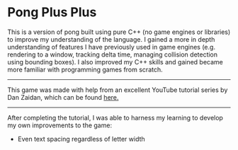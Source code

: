 # Pong Plus Plus

This is a version of pong built using pure C++ (no game engines or libraries) to improve my understanding of the language. I gained a more in depth understanding of features I have previously used in game engines (e.g. rendering to a window, tracking delta time, managing collision detection using bounding boxes).
I also improved my C++ skills and gained became more familiar with programming games from scratch.

<!---
<img src="https://github.com/JACPro/Fuel-Run/blob/main/Assets/Screenshots/fuelpickup.gif" title="Picking up Fuel" width="32%"></img>
<img src="https://github.com/JACPro/Fuel-Run/blob/main/Assets/Screenshots/fuelfinish.gif" title="Score Multipliers" width="32%"></img>
<img src="https://github.com/JACPro/Fuel-Run/blob/main/Assets/Screenshots/fuelfail.gif" title="Out of Fuel" width="32%"></img>
<img src="https://github.com/JACPro/Fuel-Run/blob/main/Assets/Screenshots/Start.png" title="Start Screen" width="32%"></img>
<img src="https://github.com/JACPro/Fuel-Run/blob/main/Assets/Screenshots/LevelEnd.png" title="Finish Line" width="32%"></img> 
<img src="https://github.com/JACPro/Fuel-Run/blob/main/Assets/Screenshots/Finish.png" title="Level Complete" width="32%"></img> 
-->

___
This game was made with help from an excellent YouTube tutorial series by Dan Zaidan, which can be found [here.](https://www.youtube.com/playlist?list=PL7Ej6SUky135IAAR3PFCFyiVwanauRqj3)
___

After completing the tutorial, I was able to harness my learning to develop my own improvements to the game:
* Even text spacing regardless of letter width
<!---
* TODO - Ball speed increases the longer a round continues
* TODO - AI tries to hit the ball with the end of the pad instead of the middle to throw the player off
* TODO - Different AI difficulties
* TODO - Hard AI difficulty calculates the position it needs to be in to hit the ball as soon as the player hits it (rather than chasing the ball based only on its current position)
* TODO - Choice of colour/theme options
* TODO - Sound FX
* TODO - Tiny paddles mode
* TODO - Round paddles mode
* TODO - Graphics mode
-->
